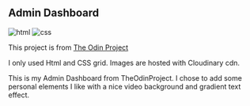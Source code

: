 
## Admin Dashboard
![html](https://badges.aleen42.com/src/html5.svg)
![css](https://badges.aleen42.com/src/css3.svg)

[//]: # (![js]&#40;https://badges.aleen42.com/src/javascript.svg&#41;)


This project is from [The Odin Project](https://www.theodinproject.com/lessons/node-path-intermediate-html-and-css-admin-dashboard)

I only used Html and CSS grid. Images are hosted with Cloudinary cdn.

This is my Admin Dashboard from TheOdinProject.
I chose to add some personal elements I like with a nice video background and gradient text effect.

